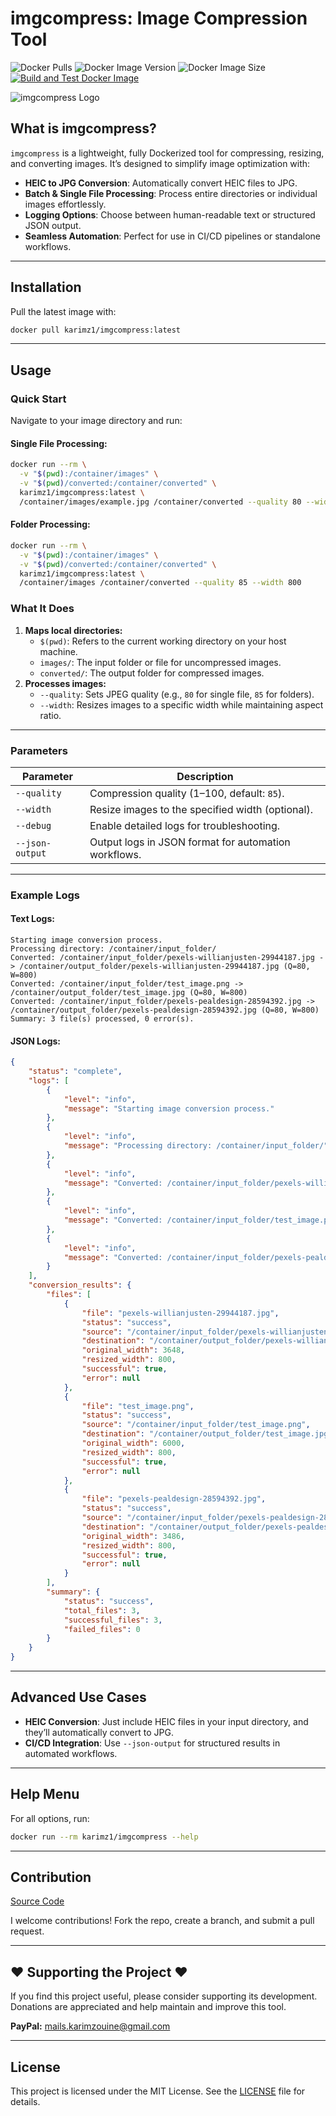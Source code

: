 # imgcompress: Image Compression Tool

![Docker Pulls](https://img.shields.io/docker/pulls/karimz1/imgcompress)
![Docker Image Version](https://img.shields.io/docker/v/karimz1/imgcompress?sort=semver)
![Docker Image Size](https://img.shields.io/docker/image-size/karimz1/imgcompress/latest)
[![Build and Test Docker Image](https://github.com/karimz1/imgcompress/actions/workflows/deploy.yml/badge.svg?branch=main)](https://github.com/karimz1/imgcompress/actions/workflows/deploy.yml)

![imgcompress Logo](./images/imgcompress_logo.jpg)

## **What is imgcompress?**

`imgcompress` is a lightweight, fully Dockerized tool for compressing, resizing, and converting images. It’s designed to simplify image optimization with:

- **HEIC to JPG Conversion**: Automatically convert HEIC files to JPG.
- **Batch & Single File Processing**: Process entire directories or individual images effortlessly.
- **Logging Options**: Choose between human-readable text or structured JSON output.
- **Seamless Automation**: Perfect for use in CI/CD pipelines or standalone workflows.

------

## **Installation**

Pull the latest image with:

```bash
docker pull karimz1/imgcompress:latest
```

------

## **Usage**

### **Quick Start**

Navigate to your image directory and run:

#### Single File Processing:

```bash
docker run --rm \
  -v "$(pwd):/container/images" \
  -v "$(pwd)/converted:/container/converted" \
  karimz1/imgcompress:latest \
  /container/images/example.jpg /container/converted --quality 80 --width 1920
```

#### Folder Processing:

```bash
docker run --rm \
  -v "$(pwd):/container/images" \
  -v "$(pwd)/converted:/container/converted" \
  karimz1/imgcompress:latest \
  /container/images /container/converted --quality 85 --width 800
```

### **What It Does**

1. **Maps local directories:**
   - `$(pwd)`: Refers to the current working directory on your host machine.
   - `images/`: The input folder or file for uncompressed images.
   - `converted/`: The output folder for compressed images.
2. **Processes images:**
   - `--quality`: Sets JPEG quality (e.g., `80` for single file, `85` for folders).
   - `--width`: Resizes images to a specific width while maintaining aspect ratio.

------

### **Parameters**

| Parameter       | Description                                          |
| --------------- | ---------------------------------------------------- |
| `--quality`     | Compression quality (1–100, default: `85`).          |
| `--width`       | Resize images to the specified width (optional).     |
| `--debug`       | Enable detailed logs for troubleshooting.            |
| `--json-output` | Output logs in JSON format for automation workflows. |

------

### **Example Logs**

#### **Text Logs**:

```plaintext
Starting image conversion process.
Processing directory: /container/input_folder/
Converted: /container/input_folder/pexels-willianjusten-29944187.jpg -> /container/output_folder/pexels-willianjusten-29944187.jpg (Q=80, W=800)
Converted: /container/input_folder/test_image.png -> /container/output_folder/test_image.jpg (Q=80, W=800)
Converted: /container/input_folder/pexels-pealdesign-28594392.jpg -> /container/output_folder/pexels-pealdesign-28594392.jpg (Q=80, W=800)
Summary: 3 file(s) processed, 0 error(s).
```

#### **JSON Logs**:

```json
{
    "status": "complete",
    "logs": [
        {
            "level": "info",
            "message": "Starting image conversion process."
        },
        {
            "level": "info",
            "message": "Processing directory: /container/input_folder/"
        },
        {
            "level": "info",
            "message": "Converted: /container/input_folder/pexels-willianjusten-29944187.jpg -> /container/output_folder/pexels-willianjusten-29944187.jpg (Q=80, W=800)"
        },
        {
            "level": "info",
            "message": "Converted: /container/input_folder/test_image.png -> /container/output_folder/test_image.jpg (Q=80, W=800)"
        },
        {
            "level": "info",
            "message": "Converted: /container/input_folder/pexels-pealdesign-28594392.jpg -> /container/output_folder/pexels-pealdesign-28594392.jpg (Q=80, W=800)"
        }
    ],
    "conversion_results": {
        "files": [
            {
                "file": "pexels-willianjusten-29944187.jpg",
                "status": "success",
                "source": "/container/input_folder/pexels-willianjusten-29944187.jpg",
                "destination": "/container/output_folder/pexels-willianjusten-29944187.jpg",
                "original_width": 3648,
                "resized_width": 800,
                "successful": true,
                "error": null
            },
            {
                "file": "test_image.png",
                "status": "success",
                "source": "/container/input_folder/test_image.png",
                "destination": "/container/output_folder/test_image.jpg",
                "original_width": 6000,
                "resized_width": 800,
                "successful": true,
                "error": null
            },
            {
                "file": "pexels-pealdesign-28594392.jpg",
                "status": "success",
                "source": "/container/input_folder/pexels-pealdesign-28594392.jpg",
                "destination": "/container/output_folder/pexels-pealdesign-28594392.jpg",
                "original_width": 3486,
                "resized_width": 800,
                "successful": true,
                "error": null
            }
        ],
        "summary": {
            "status": "success",
            "total_files": 3,
            "successful_files": 3,
            "failed_files": 0
        }
    }
}
```

------

## **Advanced Use Cases**

- **HEIC Conversion**: Just include HEIC files in your input directory, and they’ll automatically convert to JPG.
- **CI/CD Integration**: Use `--json-output` for structured results in automated workflows.

------

## **Help Menu**

For all options, run:

```bash
docker run --rm karimz1/imgcompress --help
```

------

## **Contribution**

[Source Code](https://github.com/karimz1/imgcompress)

I welcome contributions! Fork the repo, create a branch, and submit a pull request.

------


## ❤️ Supporting the Project ❤️

If you find this project useful, please consider supporting its development. Donations are appreciated and help maintain and improve this tool. 

**PayPal:** [mails.karimzouine@gmail.com](mailto:mails.karimzouine@gmail.com)

------

## License

This project is licensed under the MIT License. See the [LICENSE](./LICENSE) file for details.
